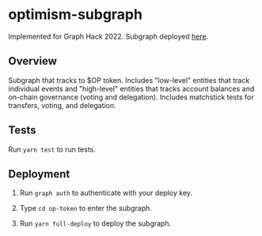 # optimism-subgraph

Implemented for Graph Hack 2022. Subgraph deployed [here](https://thegraph.com/hosted-service/subgraph/jewei1997/op-token).

## Overview

Subgraph that tracks to $OP token. Includes "low-level" entities that track individual events and "high-level" entities that tracks account balances and on-chain governance (voting and delegation). Includes matchstick tests for transfers, voting, and delegation.

## Tests

Run `yarn test` to run tests.

## Deployment

1. Run `graph auth` to authenticate with your deploy key.

2. Type `cd op-token` to enter the subgraph.

3. Run `yarn full-deploy` to deploy the subgraph.
